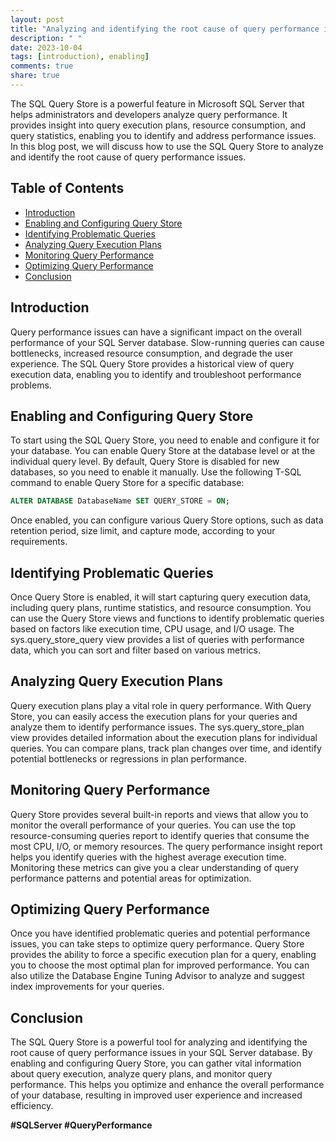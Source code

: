 ```yaml
---
layout: post
title: "Analyzing and identifying the root cause of query performance issues with the SQL Query Store"
description: " "
date: 2023-10-04
tags: [introduction), enabling]
comments: true
share: true
---
```


The SQL Query Store is a powerful feature in Microsoft SQL Server that helps administrators and developers analyze query performance. It provides insight into query execution plans, resource consumption, and query statistics, enabling you to identify and address performance issues. In this blog post, we will discuss how to use the SQL Query Store to analyze and identify the root cause of query performance issues.

## Table of Contents
- [Introduction](#introduction)
- [Enabling and Configuring Query Store](#enabling-and-configuring-query-store)
- [Identifying Problematic Queries](#identifying-problematic-queries)
- [Analyzing Query Execution Plans](#analyzing-query-execution-plans)
- [Monitoring Query Performance](#monitoring-query-performance)
- [Optimizing Query Performance](#optimizing-query-performance)
- [Conclusion](#conclusion)

## Introduction

Query performance issues can have a significant impact on the overall performance of your SQL Server database. Slow-running queries can cause bottlenecks, increased resource consumption, and degrade the user experience. The SQL Query Store provides a historical view of query execution data, enabling you to identify and troubleshoot performance problems.

## Enabling and Configuring Query Store

To start using the SQL Query Store, you need to enable and configure it for your database. You can enable Query Store at the database level or at the individual query level. By default, Query Store is disabled for new databases, so you need to enable it manually. Use the following T-SQL command to enable Query Store for a specific database:

```sql
ALTER DATABASE DatabaseName SET QUERY_STORE = ON;
```

Once enabled, you can configure various Query Store options, such as data retention period, size limit, and capture mode, according to your requirements.

## Identifying Problematic Queries

Once Query Store is enabled, it will start capturing query execution data, including query plans, runtime statistics, and resource consumption. You can use the Query Store views and functions to identify problematic queries based on factors like execution time, CPU usage, and I/O usage. The sys.query_store_query view provides a list of queries with performance data, which you can sort and filter based on various metrics.

## Analyzing Query Execution Plans

Query execution plans play a vital role in query performance. With Query Store, you can easily access the execution plans for your queries and analyze them to identify performance issues. The sys.query_store_plan view provides detailed information about the execution plans for individual queries. You can compare plans, track plan changes over time, and identify potential bottlenecks or regressions in plan performance.

## Monitoring Query Performance

Query Store provides several built-in reports and views that allow you to monitor the overall performance of your queries. You can use the top resource-consuming queries report to identify queries that consume the most CPU, I/O, or memory resources. The query performance insight report helps you identify queries with the highest average execution time. Monitoring these metrics can give you a clear understanding of query performance patterns and potential areas for optimization.

## Optimizing Query Performance

Once you have identified problematic queries and potential performance issues, you can take steps to optimize query performance. Query Store provides the ability to force a specific execution plan for a query, enabling you to choose the most optimal plan for improved performance. You can also utilize the Database Engine Tuning Advisor to analyze and suggest index improvements for your queries.

## Conclusion

The SQL Query Store is a powerful tool for analyzing and identifying the root cause of query performance issues in your SQL Server database. By enabling and configuring Query Store, you can gather vital information about query execution, analyze query plans, and monitor query performance. This helps you optimize and enhance the overall performance of your database, resulting in improved user experience and increased efficiency.

**#SQLServer #QueryPerformance**